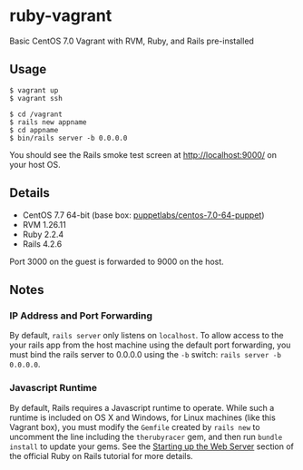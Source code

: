 # ruby-vagrant

Basic CentOS 7.0 Vagrant with RVM, Ruby, and Rails pre-installed

## Usage

```
$ vagrant up
$ vagrant ssh

$ cd /vagrant
$ rails new appname
$ cd appname
$ bin/rails server -b 0.0.0.0
```

You should see the Rails smoke test screen at <http://localhost:9000/> on your
host OS.

## Details

* CentOS 7.7 64-bit (base box: [puppetlabs/centos-7.0-64-puppet][1])
* RVM 1.26.11
* Ruby 2.2.4
* Rails 4.2.6

Port 3000 on the guest is forwarded to 9000 on the host.

## Notes

### IP Address and Port Forwarding

By default, `rails server` only listens on `localhost`. To allow access to the
your rails app from the host machine using the default port forwarding, you must
bind the rails server to 0.0.0.0 using the `-b` switch: `rails server -b 0.0.0.0`.

### Javascript Runtime

By default, Rails requires a Javascript runtime to operate. While such a runtime is
included on OS X and Windows, for Linux machines (like this Vagrant box), you must
modify the `Gemfile` created by `rails new` to uncomment the line including the `therubyracer` gem, and then run `bundle install` to update your gems. See the
[Starting up the Web Server][2] section of the official Ruby on Rails tutorial for
more details.


[1]: https://atlas.hashicorp.com/puppetlabs/boxes/centos-7.0-64-puppet/versions/1.0.1
[2]: http://guides.rubyonrails.org/getting_started.html#starting-up-the-web-server